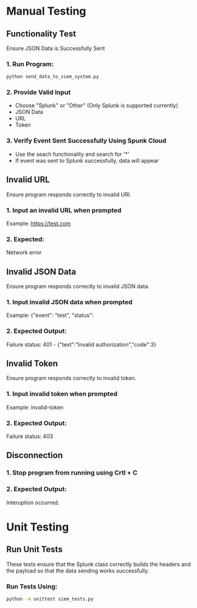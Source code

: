 # Manual Testing
## Functionality Test
Ensure JSON Data is Successfully Sent

### 1. Run Program:
```bash
python send_data_to_siem_system.py
```
### 2. Provide Valid Input
* Choose "Splunk" or "Other" (Only Splunk is supported currently)
* JSON Data
* URL
* Token

### 3. Verify Event Sent Successfully Using Spunk Cloud
* Use the seach functionality and search for '*'
* If event was sent to Splunk successfully, data will appear


## Invalid URL
Ensure program responds correctly to invalid URl.

### 1. Input an invalid URL when prompted
Example: https://test.com 

### 2. Expected:
Network error

## Invalid JSON Data
Ensure program responds correctly to invalid JSON data.

### 1. Input invalid JSON data when prompted
Example: {"event": "test", "status": 

### 2. Expected Output:
Failure status: 401 - {"text":"Invalid authorization","code":3}

## Invalid Token
Ensure program responds correctly to invalid token.

### 1. Input invalid token when prompted
Example: invalid-token 

### 2. Expected Output:
Failure status: 403

## Disconnection

### 1. Stop program from running using Crtl + C

### 2. Expected Output:
 Interuption occurred.
 
# Unit Testing

## Run Unit Tests
These tests ensure that the Splunk class correctly builds the headers and the payload so that the data sending works successfully.

### Run Tests Using:
```bash
python -m unittest siem_tests.py
```
